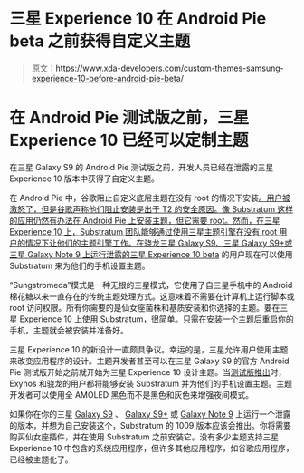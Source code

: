 # 三星 Experience 10 在 Android Pie beta 之前获得自定义主题

> 原文：<https://www.xda-developers.com/custom-themes-samsung-experience-10-before-android-pie-beta/>

# 在 Android Pie 测试版之前，三星 Experience 10 已经可以定制主题

在三星 Galaxy S9 的 Android Pie 测试版之前，开发人员已经在泄露的三星 Experience 10 版本中获得了自定义主题。

在 Android Pie 中，谷歌阻止自定义底层主题在没有 root 的情况下安装[。用户被激怒了，但是谷歌声称他们阻止安装是出于 T2 的安全原因。像 Substratum 这样的应用仍然有办法在 Android Pie 上安装主题，但它需要 root。然而，在三星 Experience 10 上，Substratum 团队能够通过使用三星主题引擎在没有 root 用户的情况下让他们的主题引擎工作。在骁龙三星 Galaxy S9、三星 Galaxy S9+或三星 Galaxy Note 9 上运行泄露的](https://www.xda-developers.com/custom-themes-android-p-root-substratum/)[三星 Experience 10 beta](https://www.xda-developers.com/android-pie-beta-samsung-galaxy-s9-hands-on/) 的用户现在可以使用 Substratum 来为他们的手机设置主题。

“Sungstromeda”模式是一种无根的三星模式，它使用了自三星手机中的 Android 棉花糖以来一直存在的传统主题处理方式。这意味着不需要在计算机上运行脚本或 root 访问权限。所有你需要的是仙女座菌株和基质安装和你选择的主题。要在三星 Experience 10 上使用 Substratum，很简单。只需在安装一个主题后重启你的手机，主题就会被安装并准备好。

三星 Experience 10 的新设计一直颇具争议。幸运的是，三星允许用户使用主题来改变应用程序的设计。主题开发者甚至可以在三星 Galaxy S9 的官方 Android Pie 测试版开始之前就开始为三星 Experience 10 设计主题。当[测试版推出](https://www.xda-developers.com/samsung-android-pie-beta-program-soon/)时，Exynos 和骁龙的用户都将能够安装 Substratum 并为他们的手机设置主题。主题开发者可以使用全 AMOLED 黑色而不是黑色和灰色来增强夜间模式。

如果你在你的三星 [Galaxy S9](https://www.xda-developers.com/install-android-pie-beta-snapdragon-samsung-galaxy-s9/) 、 [Galaxy S9+](https://www.xda-developers.com/install-android-pie-samsung-experience-10-samsung-galaxy-s9/) 或 [Galaxy Note 9](https://www.xda-developers.com/install-early-android-pie-samsung-experience-10-snapdragon-samsung-galaxy-note-9/) 上运行一个泄露的版本，并想为自己安装这个，Substratum 的 1009 版本应该会推出。你将需要购买仙女座插件，并在使用 Substratum 之前安装它。没有多少主题支持三星 Experience 10 中包含的系统应用程序，但许多其他应用程序，如谷歌应用程序，已经被主题化了。